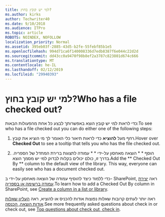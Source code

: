 ```yaml
---
title: למי יש קובץ בחוץ?
ms.author: kirks
author: Techwriter40
ms.date: 9/10/2018
ms.audience: ITPro
ms.topic: article
ROBOTS: NOINDEX, NOFOLLOW
localization_priority: Normal
ms.assetid: 395eb03f-2885-43d5-b2fe-55febf85b1e5
ms.openlocfilehash: 994d71ca6f140008336d7edb8387f6e044c22d2d
ms.sourcegitcommit: dd43cc0a9470f98b8ef2a3787c823801d674c666
ms.translationtype: MT
ms.contentlocale: he-IL
ms.lasthandoff: 02/12/2019
ms.locfileid: "29940393"
---
```

# <a name="who-has-a-file-checked-out"></a><span data-ttu-id="8a8e7-102">למי יש קובץ בחוץ?</span><span class="sxs-lookup"><span data-stu-id="8a8e7-102">Who has a file checked out?</span></span>

<span data-ttu-id="8a8e7-103">כדי לראות למי יש קובץ הוצא באפשרותך לבצע כל אחת מהפעולות הבאות:</span><span class="sxs-lookup"><span data-stu-id="8a8e7-103">To see who has a file checked out you can do either one of the following steps:</span></span>
  
1. <span data-ttu-id="8a8e7-104">רחף מעל **להוציא** כדי לראות תיאור כלי האומר לך מי הוציא את קובץ.</span><span class="sxs-lookup"><span data-stu-id="8a8e7-104">Hover over **Checked Out** to see a tooltip that tells you who has the file checked out.</span></span> 
    
2. <span data-ttu-id="8a8e7-p101">הוסף \* \* הוצאה מאחסון על-ידי \* \* עמודה לתצוגת ברירת המחדל של הספריה. בדרך זו, כולם יכולים בקלות לבדוק למי יש מסמך הוצא.</span><span class="sxs-lookup"><span data-stu-id="8a8e7-p101">Add the \*\* Checked Out By \*\* column to the default view of the library. This way, everyone can easily see who has a document checked out.</span></span> 
    
<span data-ttu-id="8a8e7-107">כדי ללמוד כיצד להוסיף עמודה של הוצאה מאחסון על-ידי ב- SharePoint, ראה [יצירת עמודה ברשימה או בספריה](https://go.microsoft.com/fwlink/?linkid=2019591).</span><span class="sxs-lookup"><span data-stu-id="8a8e7-107">To learn how to add a Checked Out By column in SharePoint, see [Create a column in a list or library](https://go.microsoft.com/fwlink/?linkid=2019591).</span></span> 
  
<span data-ttu-id="8a8e7-108">ראה יותר לעתים קרובות שאלות נפוצות אודות להכניס או להוציא, ראה [העליון שאלות אודות הוצאה, הכנסה](https://go.microsoft.com/fwlink/?linkid=2018786).</span><span class="sxs-lookup"><span data-stu-id="8a8e7-108">See more frequently asked questions about check in or check out, see [Top questions about check out, check in](https://go.microsoft.com/fwlink/?linkid=2018786).</span></span>
  

